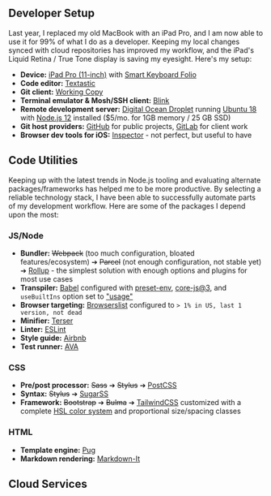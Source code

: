 ## Developer Setup

Last year, I replaced my old MacBook with an iPad Pro, and I am now able to use it for 99% of what I do as a developer. Keeping my local changes synced with cloud repositories has improved my workflow, and the iPad's Liquid Retina / True Tone display is saving my eyesight. Here's my setup:

- __Device:__ [iPad Pro (11-inch)](https://www.apple.com/ipad-pro/specs/) with [Smart Keyboard Folio](https://www.apple.com/smart-keyboard/)
- __Code editor:__ [Textastic](https://www.textasticapp.com/)
- __Git client:__ [Working Copy](https://workingcopyapp.com/)
- __Terminal emulator & Mosh/SSH client:__ [Blink](http://www.blink.sh/)
- __Remote development server:__ [Digital Ocean Droplet](https://www.digitalocean.com/products/droplets/) running [Ubuntu 18](https://ubuntu.com/server) with [Node.js 12](https://nodejs.org/en/) installed ($5/mo. for 1GB memory / 25 GB SSD)
- __Git host providers:__ [GitHub](https://github.com/) for public projects, [GitLab](https://about.gitlab.com/) for client work
- __Browser dev tools for iOS:__ [Inspector](https://apps.apple.com/us/app/inspect-browser/id1203594958) - not perfect, but useful to have


## Code Utilities

Keeping up with the latest trends in Node.js tooling and evaluating alternate packages/frameworks has helped me to be more productive. By selecting a reliable technology stack, I have been able to successfully automate parts of my development workflow. Here are some of the packages I depend upon the most:

### JS/Node

- __Bundler:__ ~~Webpack~~ (too much configuration, bloated features/ecosystem) ➔ ~~Parcel~~ (not enough configuration, not stable yet) ➔ [Rollup](http://rollupjs.org/guide/en/) - the simplest solution with enough options and plugins for most use cases
- __Transpiler:__ [Babel](https://babeljs.io/) configured with [preset-env](https://babeljs.io/docs/en/babel-preset-env), [core-js@3](https://github.com/zloirock/core-js/blob/master/docs/2019-03-19-core-js-3-babel-and-a-look-into-the-future.md), and `useBuiltIns` option set to ["usage"](https://babeljs.io/docs/en/babel-preset-env#usebuiltins-usage)
- __Browser targeting:__ [Browserslist](https://github.com/browserslist/browserslist#queries) configured to `> 1% in US, last 1 version, not dead`
- __Minifier:__ [Terser](https://terser.org/)
- __Linter:__ [ESLint](https://eslint.org/)
- __Style guide:__ [Airbnb](https://github.com/airbnb/javascript)
- __Test runner:__ [AVA](https://github.com/avajs/ava)

### CSS

- __Pre/post processor:__ ~~Sass~~ ➔ ~~Stylus~~ ➔ [PostCSS](https://postcss.org/)
- __Syntax:__ ~~Stylus~~ ➔ [SugarSS](https://github.com/postcss/sugarss)
- __Framework:__ ~~Bootstrap~~ ➔ ~~Bulma~~ ➔ [TailwindCSS](https://tailwindcss.com/) customized with a complete [HSL color system](https://github.com/metamodern-design/color-system) and proportional size/spacing classes

### HTML

- __Template engine:__ [Pug](https://github.com/pugjs/pug#syntax)
- __Markdown rendering:__ [Markdown-It](http://markdown-it.github.io/)


## Cloud Services
